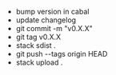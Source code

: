 - bump version in cabal
- update changelog
- git commit -m "v0.X.X"
- git tag v0.X.X
- stack sdist .
- git push --tags origin HEAD
- stack upload .
